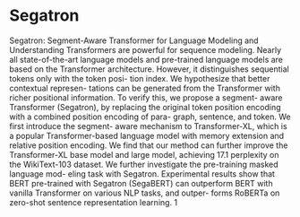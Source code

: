 # Segatron
Segatron: Segment-Aware Transformer for Language Modeling and Understanding
Transformers are powerful for sequence modeling. Nearly
all state-of-the-art language models and pre-trained language
models are based on the Transformer architecture. However,
it distinguishes sequential tokens only with the token posi-
tion index. We hypothesize that better contextual represen-
tations can be generated from the Transformer with richer
positional information. To verify this, we propose a segment-
aware Transformer (Segatron), by replacing the original token
position encoding with a combined position encoding of para-
graph, sentence, and token. We first introduce the segment-
aware mechanism to Transformer-XL, which is a popular
Transformer-based language model with memory extension
and relative position encoding. We find that our method can
further improve the Transformer-XL base model and large
model, achieving 17.1 perplexity on the WikiText-103 dataset.
We further investigate the pre-training masked language mod-
eling task with Segatron. Experimental results show that BERT
pre-trained with Segatron (SegaBERT) can outperform BERT
with vanilla Transformer on various NLP tasks, and outper-
forms RoBERTa on zero-shot sentence representation learning.
1
